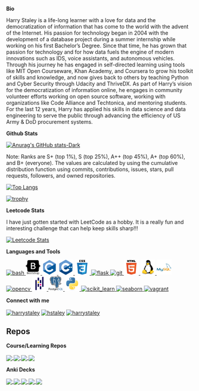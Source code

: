 **Bio**

Harry Staley is a life-long learner with a love for data and the democratization of information that has come to the world with the advent of the Internet.  His passion for technology began in 2004 with the development of a database project during a summer internship while working on his first Bachelor’s Degree.  Since that time, he has grown that passion for technology and for how data fuels the engine of modern innovations such as IDS, voice assistants, and autonomous vehicles.  Through his journey he has engaged in self-directed learning using tools like MIT Open Courseware, Khan Academy, and Coursera to grow his toolkit of skills and knowledge, and now gives back to others by teaching Python and Cyber Security through Udacity and ThriveDX.  As part of Harry’s vision for the democratization of information online, he engages in community volunteer efforts working on open source software, working with organizations like Code Alliance and Techtonica, and mentoring students. For the last 12 years, Harry has applied his skills in data science and data engineering to serve the public through advancing the efficiency of US Army & DoD procurement systems.

**Github Stats**

[![Anurag's GitHub stats-Dark](https://github-readme-stats.vercel.app/api?username=harrystaley&count_private=true&show_icons=true&theme=dark#gh-dark-mode-only)](https://github.com/anuraghazra/github-readme-stats#gh-dark-mode-only)

Note: Ranks are S+ (top 1%), S (top 25%), A++ (top 45%), A+ (top 60%), and B+ (everyone). The values are calculated by using the cumulative distribution function using commits, contributions, issues, stars, pull requests, followers, and owned repositories. 

[![Top Langs](https://github-readme-stats.vercel.app/api/top-langs/?username=harrystaley&layout=compact&theme=dark&langs_count=10)](https://github.com/anuraghazra/github-readme-stats)


[![trophy](https://github-profile-trophy.vercel.app/?username=harrystaley&theme=darkhub&row=4&column=3)](https://github.com/ryo-ma/github-profile-trophy)

**Leetcode Stats**

I have just gotten started with LeetCode as a hobby. It is a really fun and interesting challenge that can help keep skills sharp!!!

[![Leetcode Stats](https://leetcode.card.workers.dev/?username=harrystaley&theme=auto)](https://leetcode.com/harrystaley/)


**Languages and Tools**

<p align="left">
  <a href="https://www.gnu.org/software/bash/" target="_blank" rel="noreferrer"> <img src="https://www.vectorlogo.zone/logos/gnu_bash/gnu_bash-icon.svg" alt="bash" width="40" height="40"/> </a>
  <a href="https://getbootstrap.com" target="_blank" rel="noreferrer"> <img src="https://raw.githubusercontent.com/devicons/devicon/master/icons/bootstrap/bootstrap-plain-wordmark.svg" alt="bootstrap" width="40" height="40"/> </a>
  <a href="https://www.cprogramming.com/" target="_blank" rel="noreferrer"> <img src="https://raw.githubusercontent.com/devicons/devicon/master/icons/c/c-original.svg" alt="c" width="40" height="40"/> </a>
  <a href="https://www.w3schools.com/cpp/" target="_blank" rel="noreferrer"> <img src="https://raw.githubusercontent.com/devicons/devicon/master/icons/cplusplus/cplusplus-original.svg" alt="cplusplus" width="40" height="40"/> </a>
  <a href="https://www.w3schools.com/css/" target="_blank" rel="noreferrer"> <img src="https://raw.githubusercontent.com/devicons/devicon/master/icons/css3/css3-original-wordmark.svg" alt="css3" width="40" height="40"/> </a>
  <a href="https://flask.palletsprojects.com/" target="_blank" rel="noreferrer"> <img src="https://www.vectorlogo.zone/logos/pocoo_flask/pocoo_flask-icon.svg" alt="flask" width="40" height="40"/> </a> <a href="https://git-scm.com/" target="_blank" rel="noreferrer"> <img src="https://www.vectorlogo.zone/logos/git-scm/git-scm-icon.svg" alt="git" width="40" height="40"/> </a>
 <a href="https://www.w3.org/html/" target="_blank" rel="noreferrer"> <img src="https://raw.githubusercontent.com/devicons/devicon/master/icons/html5/html5-original-wordmark.svg" alt="html5" width="40" height="40"/> </a>
  <a href="https://www.linux.org/" target="_blank" rel="noreferrer"> <img src="https://raw.githubusercontent.com/devicons/devicon/master/icons/linux/linux-original.svg" alt="linux" width="40" height="40"/> </a>
  <a href="https://www.mysql.com/" target="_blank" rel="noreferrer"> <img src="https://raw.githubusercontent.com/devicons/devicon/master/icons/mysql/mysql-original-wordmark.svg" alt="mysql" width="40" height="40"/> </a>
  <a href="https://opencv.org/" target="_blank" rel="noreferrer"> <img src="https://www.vectorlogo.zone/logos/opencv/opencv-icon.svg" alt="opencv" width="40" height="40"/> </a> <a href="https://pandas.pydata.org/" target="_blank" rel="noreferrer"> <img src="https://raw.githubusercontent.com/devicons/devicon/2ae2a900d2f041da66e950e4d48052658d850630/icons/pandas/pandas-original.svg" alt="pandas" width="40" height="40"/> </a>
  <a href="https://www.postgresql.org" target="_blank" rel="noreferrer"> <img src="https://raw.githubusercontent.com/devicons/devicon/master/icons/postgresql/postgresql-original-wordmark.svg" alt="postgresql" width="40" height="40"/> </a>
  <a href="https://www.python.org" target="_blank" rel="noreferrer"> <img src="https://raw.githubusercontent.com/devicons/devicon/master/icons/python/python-original.svg" alt="python" width="40" height="40"/> </a>
 <a href="https://scikit-learn.org/" target="_blank" rel="noreferrer"> <img src="https://upload.wikimedia.org/wikipedia/commons/0/05/Scikit_learn_logo_small.svg" alt="scikit_learn" width="40" height="40"/> </a>
 <a href="https://seaborn.pydata.org/" target="_blank" rel="noreferrer"> <img src="https://seaborn.pydata.org/_images/logo-mark-lightbg.svg" alt="seaborn" width="40" height="40"/> </a>
 <a href="https://www.vagrantup.com/" target="_blank" rel="noreferrer"> <img src="https://www.vectorlogo.zone/logos/vagrantup/vagrantup-icon.svg" alt="vagrant" width="40" height="40"/> </a> </p>

**Connect with me**

<p align="left">
<a href="https://linkedin.com/in/harrystaley" target="blank"><img align="center" src="https://raw.githubusercontent.com/rahuldkjain/github-profile-readme-generator/master/src/images/icons/Social/linked-in-alt.svg" alt="harrystaley" height="30" width="40" /></a>
<a href="https://www.hackerrank.com/hstaley" target="blank"><img align="center" src="https://raw.githubusercontent.com/rahuldkjain/github-profile-readme-generator/master/src/images/icons/Social/hackerrank.svg" alt="hstaley" height="30" width="40" /></a>
<a href="https://www.leetcode.com/harrystaley" target="blank"><img align="center" src="https://raw.githubusercontent.com/rahuldkjain/github-profile-readme-generator/master/src/images/icons/Social/leet-code.svg" alt="harrystaley" height="30" width="40" /></a>
</p>

## Repos

**Course/Learning Repos**

<a href="https://github.com/harrystaley/Coursera">
  <img align="center" src="https://github-readme-stats.vercel.app/api/pin/?username=harrystaley&repo=Coursera&theme=dark" />
</a>

<a href="https://github.com/harrystaley/DataCamp">
  <img align="center" src="https://github-readme-stats.vercel.app/api/pin/?username=harrystaley&repo=DataCamp&theme=dark" />
</a>

<a href="https://github.com/harrystaley/open-source-data-science-degree-python">
  <img align="center" src="https://github-readme-stats.vercel.app/api/pin/?username=harrystaley&repo=open-source-data-science-degree-python&theme=dark" />
</a>

<a href="https://github.com/harrystaley/Kaggle">
  <img align="center" src="https://github-readme-stats.vercel.app/api/pin/?username=harrystaley&repo=Kaggle&theme=dark" />
</a>

**Anki Decks**

<a href="https://github.com/harrystaley/OMSCS-Anki">
  <img align="center" src="https://github-readme-stats.vercel.app/api/pin/?username=harrystaley&repo=OMSCS-Anki&theme=dark" />
</a>

<a href="https://github.com/harrystaley/Linear_Algebra_Applications_Anki">
  <img align="center" src="https://github-readme-stats.vercel.app/api/pin/?username=harrystaley&repo=Linear_Algebra_Applications_Anki&theme=dark" />
</a>

<a href="https://github.com/harrystaley/Calculus_III_Anki">
  <img align="center" src="https://github-readme-stats.vercel.app/api/pin/?username=harrystaley&repo=Calculus_III_Anki&theme=dark" />
</a>

<a href="https://github.com/harrystaley/Calculus_II_Anki">
  <img align="center" src="https://github-readme-stats.vercel.app/api/pin/?username=harrystaley&repo=Calculus_II_Anki&theme=dark" />
</a>

<a href="https://github.com/harrystaley/Pre-Calculus_Anki">
  <img align="center" src="https://github-readme-stats.vercel.app/api/pin/?username=harrystaley&repo=Pre-Calculus_Anki&theme=dark" />
</a>
